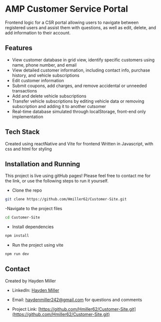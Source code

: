 # AMP Customer Service Portal

Frontend logic for a CSR portal allowing users to navigate between registered users and assist them with questions, as well as edit, delete, and add information to their account.

## Features

- View customer database in grid view, identify specific customers using name, phone number, and email
- View detailed customer information, including contact info, purchase history, and vehicle subscriptions
- Edit customer information
- Submit coupons, add charges, and remove accidental or unneeded transactions
- Add and delete vehicle subscriptions
- Transfer vehicle subscriptions by editing vehicle data or removing subscription and adding it to another cutsomer
- Real-time database simulated through localStorage, front-end only implementation

## Tech Stack

Created using reactNative and Vite for frontend
Written in Javascript, with css and html for styling

## Installation and Running

This project is live using gitHub pages! Please feel free to contact me for the link, or use the following steps to run it yourself.

- Clone the repo
```sh
git clone https://github.com/Hmiller62/Customer-Site.git
```
-Navigate to the project files
```sh
cd Customer-Site
```

- Install dependencies
```sh
npm install
```

- Run the project using vite
```sh
npm run dev
```

## Contact

Created by Hayden Miller

- LinkedIn: [Hayden Miller](https://www.linkedin.com/in/hayden-j-miller/)

- Email: haydenmiller242@gmail.com for questions and comments

- Project Link: [https://github.com/Hmiller62/Customer-Site.git](https://github.com/Hmiller62/Customer-Site.git)